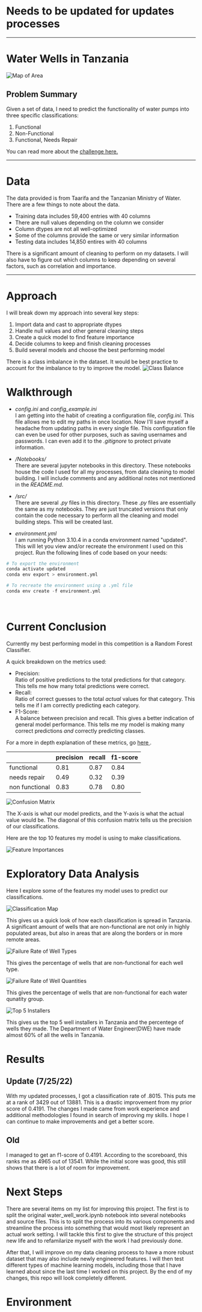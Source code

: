 # Needs to be updated for updates processes
---
# Water Wells in Tanzania
![Map of Area](./Images/map.png)

## Problem Summary
Given a set of data, I need to predict the functionality of water pumps into three 
specific classifications:
1. Functional
2. Non-Functional
3. Functional, Needs Repair

You can read more about the 
<a href='https://www.drivendata.org/competitions/7/pump-it-up-data-mining-the-water-table/'>
challenge here.
</a>

---

# Data
The data provided is from Taarifa and the Tanzanian Ministry of Water. There are
a few things to note about the data.
* Training data includes 59,400 entries with 40 columns
* There are null values depending on the column we consider
* Column dtypes are not all well-optimized
* Some of the columns provide the same or very similar information
* Testing data includes 14,850 entires with 40 columns

There is a significant amount of cleaning to perform on my datasets. I will also
have to figure out which columns to keep depending on several factors, such as
correlation and importance.

---

# Approach
I will break down my approach into several key steps:
1) Import data and cast to appropriate dtypes
2) Handle null values and other general cleaning steps
3) Create a quick model to find feature importance
4) Decide columns to keep and finish cleaning processes
5) Build several models and choose the best performing model

There is a class imbalance in the dataset. It would be best practice to account
for the imbalance to try to improve the model.
![Class Balance](./Images/class_size.png)

# Walkthrough
* *config.ini* and *config_example.ini* <br><t>
I am getting into the habit of creating a configuration file, *config.ini*. 
This file allows me to edit my paths in once location. Now I'll save myself a
headache from updating paths in every single file. This configuration file can 
even be used for other purposes, such as saving usernames and passwords. I can 
even add it to the *.gitignore* to protect private information.
</t></br>

* */Notebooks/* <br><t>
There are several jupyter notebooks in this directory. These notebooks house the
code I used for all my processes, from data cleaning to model building. I will
include comments and any additional notes not mentioned in the *README.md*.
</t></br>

* */src/*<br><t>
There are several *.py* files in this directory. These *.py* files are essentially
the same as my notebooks. They are just truncated versions that only contain the
code necessary to perform all the cleaning and model building steps. This will be
created last. 
</t></br>

* *environment.yml* <br><t>
I am running Python 3.10.4 in a conda environment named "updated". 
This will let you view and/or recreate the environment I used on this project.
Run the following lines of code based on your needs:
```python
# To export the environment
conda activate updated
conda env export > environment.yml

# To recreate the environment using a .yml file
conda env create -f environment.yml
```
</t></br>

# Current Conclusion
Currently my best performing model in this competition is a Random Forest Classifier.

A quick breakdown on the metrics used:
* Precision: <br><t>
  Ratio of positive predictions to the total predictions for that category. This tells me how many total predictions were correct.
  </br></t>
* Recall: <br><t>
  Ratio of correct guesses to the total *actual* values for that category. This
  tells me if I am correctly predicting each category.
  </br></t>
* F1-Score: <br><t>
  A balance between precision and recall. This gives a better indication of
  general model performance. This tells me my model is making many correct predictions
  *and* correctly predicting classes.
  </br></t>
  
For a more in depth explanation of these metrics, go 
<a href='https://blog.exsilio.com/all/accuracy-precision-recall-f1-score-interpretation-of-performance-measures/'>
    here
</a>.


|                | precision | recall | f1-score |
|----------------|-----------|--------|----------|
| functional     | 0.81      | 0.87   | 0.84     |
| needs repair   | 0.49      | 0.32   | 0.39     |
| non functional | 0.83      | 0.78   | 0.80     |

![Confusion Matrix](./Images/iamconfusion.png)

The X-axis is what our model predicts, and the Y-axis is what the actual value
would be. The diagonal of this confusion matrix tells us the precision of our
classifications.

Here are the top 10 features my model is using to make classifications.

![Feature Importances](./Images/importances.png)

# Exploratory Data Analysis
Here I explore some of the features my model uses to predict our classifications.

![Classification Map](./Images/map_of_wells.png)

This gives us a quick look of how each classification is spread in Tanzania.
A significant amount of wells that are non-functional are not only in highly
populated areas, but also in areas that are along the borders or in more remote
areas.

![Failure Rate of Well Types](./Images/failurerate.png)

This gives the percentage of wells that are non-functional for each well type.

![Failure Rate of Well Quantities](./Images/quantity.png)

This gives the percentage of wells that are non-functional for each water qunatity
group.

![Top 5 Installers](./Images/func_installer.png)

This gives us the top 5 well installers in Tanzania and the percentege of wells
they made. The Department of Water Engineer(DWE) have made almost 60% of all the
wells in Tanzania.

# Results

## Update (7/25/22)
With my updated processes, I got a classification rate of .8015. This 
puts me at a rank of 3429 out of 13881. This is a drastic improvement from my
prior score of 0.4191. The changes I made came from work experience and additional
methodologies I found in search of improving my skills. I hope I can continue to
make improvements and get a better score.

## Old
I managed to get an f1-score of 0.4191. According to the scoreboard, this ranks 
me as 4965 out of 13541. While the initial score was good, this still shows that 
there is a lot of room for improvement.

# Next Steps
There are several items on my list for improving this project. The first is to 
split the original water_well_work.ipynb notebook into several notebooks and 
source files. This is to split the process into its various components and 
streamline the process into something that would most likely represent an
actual work setting. I will tackle this first to give the structure of this
project new life and to refamilarize myself with the work I had previously done.

After that, I will improve on my data cleaning process to have a more robust 
dataset that may also include newly engineered features. I will then test
different types of machine learning models, including those that I have
learned about since the last time I worked on this project. By the end of my
changes, this repo will look completely different.

# Environment

</br>
